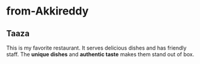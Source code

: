 # from-Akkireddy

## Taaza

This is my favorite restaurant. It serves delicious dishes and has friendly staff. The **unique dishes** and **authentic taste** makes them stand out of box.